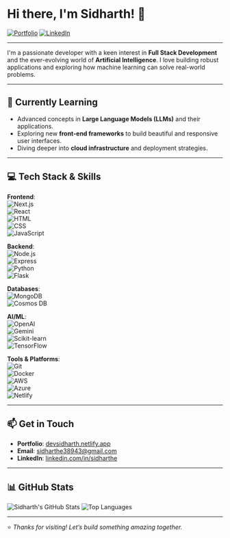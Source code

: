 # Hi there, I'm Sidharth! 👋

[![Portfolio](https://img.shields.io/badge/Portfolio-WebApp-blue?style=for-the-badge&logo=netlify)](https://devsidharth.netlify.app/)
[![LinkedIn](https://img.shields.io/badge/LinkedIn-Profile-blue?style=for-the-badge&logo=linkedin)](https://www.linkedin.com/in/sidharthe)

---

I'm a passionate developer with a keen interest in **Full Stack Development** and the ever-evolving world of **Artificial Intelligence**. I love building robust applications and exploring how machine learning can solve real-world problems.

---

## 🌱 Currently Learning

- Advanced concepts in **Large Language Models (LLMs)** and their applications.
- Exploring new **front-end frameworks** to build beautiful and responsive user interfaces.
- Diving deeper into **cloud infrastructure** and deployment strategies.

---

## 💻 Tech Stack & Skills

**Frontend**:  
![Next.js](https://img.shields.io/badge/-Next.js-000?style=flat&logo=next.js)  
![React](https://img.shields.io/badge/-React-61DAFB?style=flat&logo=react)  
![HTML](https://img.shields.io/badge/-HTML5-E34F26?style=flat&logo=html5)  
![CSS](https://img.shields.io/badge/-CSS3-1572B6?style=flat&logo=css3)  
![JavaScript](https://img.shields.io/badge/-JavaScript-F7DF1E?style=flat&logo=javascript)

**Backend**:  
![Node.js](https://img.shields.io/badge/-Node.js-339933?style=flat&logo=node.js)  
![Express](https://img.shields.io/badge/-Express.js-000000?style=flat&logo=express)  
![Python](https://img.shields.io/badge/-Python-3776AB?style=flat&logo=python)  
![Flask](https://img.shields.io/badge/-Flask-000000?style=flat&logo=flask)

**Databases**:  
![MongoDB](https://img.shields.io/badge/-MongoDB-47A248?style=flat&logo=mongodb)  
![Cosmos DB](https://img.shields.io/badge/-Azure%20Cosmos%20DB-0078D4?style=flat&logo=microsoft-azure)

**AI/ML**:  
![OpenAI](https://img.shields.io/badge/-OpenAI-412991?style=flat&logo=openai)  
![Gemini](https://img.shields.io/badge/-Gemini-4285F4?style=flat&logo=google)  
![Scikit-learn](https://img.shields.io/badge/-Scikit--learn-F7931E?style=flat&logo=scikit-learn)  
![TensorFlow](https://img.shields.io/badge/-TensorFlow-FF6F00?style=flat&logo=tensorflow)

**Tools & Platforms**:  
![Git](https://img.shields.io/badge/-Git-F05032?style=flat&logo=git)  
![Docker](https://img.shields.io/badge/-Docker-2496ED?style=flat&logo=docker)  
![AWS](https://img.shields.io/badge/-AWS-232F3E?style=flat&logo=amazon-aws)  
![Azure](https://img.shields.io/badge/-Azure-0078D4?style=flat&logo=microsoft-azure)  
![Netlify](https://img.shields.io/badge/-Netlify-00C7B7?style=flat&logo=netlify)

---

## 📫 Get in Touch

- **Portfolio**: [devsidharth.netlify.app](https://devsidharth.netlify.app)  
- **Email**: sidharthe38943@gmail.com  
- **LinkedIn**: [linkedin.com/in/sidharthe](https://www.linkedin.com/in/sidharthe)

---

## 📊 GitHub Stats

![Sidharth's GitHub Stats](https://github-readme-stats.vercel.app/api?username=sidharthe&show_icons=true&theme=radical)
![Top Languages](https://github-readme-stats.vercel.app/api/top-langs/?username=sidharthe&layout=compact&theme=radical)

---

⭐️ *Thanks for visiting! Let’s build something amazing together.*

